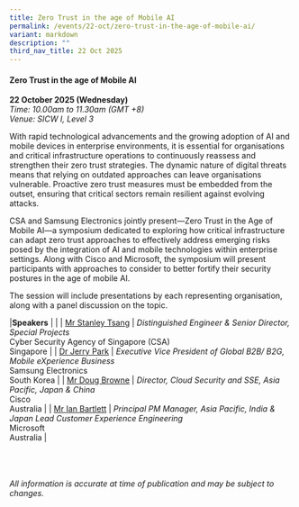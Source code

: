 ```yaml
---
title: Zero Trust in the age of Mobile AI
permalink: /events/22-oct/zero-trust-in-the-age-of-mobile-ai/
variant: markdown
description: ""
third_nav_title: 22 Oct 2025
---
```

#### **Zero Trust in the age of Mobile AI**

**22 October 2025 (Wednesday)**  
*Time: 10.00am to 11.30am (GMT +8)*
<br>*Venue: SICW I, Level 3*

With rapid technological advancements and the growing adoption of AI and mobile devices in enterprise environments, it is essential for organisations and critical infrastructure operations to continuously reassess and strengthen their zero trust strategies. The dynamic nature of digital threats means that relying on outdated approaches can leave organisations vulnerable. Proactive zero trust measures must be embedded from the outset, ensuring that critical sectors remain resilient against evolving attacks.

CSA and Samsung Electronics jointly present—Zero Trust in the Age of Mobile AI—a symposium dedicated to exploring how critical infrastructure can adapt zero trust approaches to effectively address emerging risks posed by the integration of AI and mobile technologies within enterprise settings. Along with Cisco and Microsoft, the symposium will present participants with approaches to consider to better fortify their security postures in the age of mobile AI. 

The session will include presentations by each representing organisation, along with a panel discussion on the topic.

|**Speakers**          |                                                              |
| [Mr Stanley Tsang](/speakers/mr-stanley-tsang/)  | *Distinguished Engineer &amp; Senior Director, Special Projects* <br>Cyber Security Agency of Singapore (CSA)<br>Singapore      |
| [Dr Jerry Park](/speakers/dr-jerry-park/)  | *Executive Vice President of Global B2B/ B2G, Mobile eXperience Business*<br>Samsung Electronics<br>South Korea      |
| [Mr Doug Browne](/speakers/mr-doug-browne/)  | *Director, Cloud Security and SSE, Asia Pacific, Japan &amp; China*<br>Cisco<br>Australia      |
| [Mr Ian Bartlett](/speakers/mr-ian-bartlett/)  | *Principal PM Manager, Asia Pacific, India &amp; Japan Lead Customer Experience Engineering*<br>Microsoft<br>Australia      |

<br><br><br>
*All information is accurate at time of publication and may be subject to changes.*